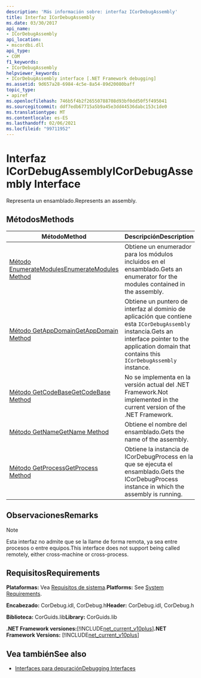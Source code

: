 ```yaml
---
description: 'Más información sobre: interfaz ICorDebugAssembly'
title: Interfaz ICorDebugAssembly
ms.date: 03/30/2017
api_name:
- ICorDebugAssembly
api_location:
- mscordbi.dll
api_type:
- COM
f1_keywords:
- ICorDebugAssembly
helpviewer_keywords:
- ICorDebugAssembly interface [.NET Framework debugging]
ms.assetid: 9d657a28-6984-4c5e-8a54-89d20080baff
topic_type:
- apiref
ms.openlocfilehash: 746b5f4b2f26550788708d93bf0dd50f5f495041
ms.sourcegitcommit: ddf7edb67715a5b9a45e3dd44536dabc153c1de0
ms.translationtype: MT
ms.contentlocale: es-ES
ms.lasthandoff: 02/06/2021
ms.locfileid: "99711952"
---
```

# <a name="icordebugassembly-interface"></a><span data-ttu-id="d5900-103">Interfaz ICorDebugAssembly</span><span class="sxs-lookup"><span data-stu-id="d5900-103">ICorDebugAssembly Interface</span></span>

<span data-ttu-id="d5900-104">Representa un ensamblado.</span><span class="sxs-lookup"><span data-stu-id="d5900-104">Represents an assembly.</span></span>  
  
## <a name="methods"></a><span data-ttu-id="d5900-105">Métodos</span><span class="sxs-lookup"><span data-stu-id="d5900-105">Methods</span></span>  
  
|<span data-ttu-id="d5900-106">Método</span><span class="sxs-lookup"><span data-stu-id="d5900-106">Method</span></span>|<span data-ttu-id="d5900-107">Descripción</span><span class="sxs-lookup"><span data-stu-id="d5900-107">Description</span></span>|  
|------------|-----------------|  
|[<span data-ttu-id="d5900-108">Método EnumerateModules</span><span class="sxs-lookup"><span data-stu-id="d5900-108">EnumerateModules Method</span></span>](icordebugassembly-enumeratemodules-method.md)|<span data-ttu-id="d5900-109">Obtiene un enumerador para los módulos incluidos en el ensamblado.</span><span class="sxs-lookup"><span data-stu-id="d5900-109">Gets an enumerator for the modules contained in the assembly.</span></span>|  
|[<span data-ttu-id="d5900-110">Método GetAppDomain</span><span class="sxs-lookup"><span data-stu-id="d5900-110">GetAppDomain Method</span></span>](icordebugassembly-getappdomain-method.md)|<span data-ttu-id="d5900-111">Obtiene un puntero de interfaz al dominio de aplicación que contiene esta `ICorDebugAssembly` instancia.</span><span class="sxs-lookup"><span data-stu-id="d5900-111">Gets an interface pointer to the application domain that contains this `ICorDebugAssembly` instance.</span></span>|  
|[<span data-ttu-id="d5900-112">Método GetCodeBase</span><span class="sxs-lookup"><span data-stu-id="d5900-112">GetCodeBase Method</span></span>](icordebugassembly-getcodebase-method.md)|<span data-ttu-id="d5900-113">No se implementa en la versión actual del .NET Framework.</span><span class="sxs-lookup"><span data-stu-id="d5900-113">Not implemented in the current version of the .NET Framework.</span></span>|  
|[<span data-ttu-id="d5900-114">Método GetName</span><span class="sxs-lookup"><span data-stu-id="d5900-114">GetName Method</span></span>](icordebugassembly-getname-method.md)|<span data-ttu-id="d5900-115">Obtiene el nombre del ensamblado.</span><span class="sxs-lookup"><span data-stu-id="d5900-115">Gets the name of the assembly.</span></span>|  
|[<span data-ttu-id="d5900-116">Método GetProcess</span><span class="sxs-lookup"><span data-stu-id="d5900-116">GetProcess Method</span></span>](icordebugassembly-getprocess-method.md)|<span data-ttu-id="d5900-117">Obtiene la instancia de ICorDebugProcess en la que se ejecuta el ensamblado.</span><span class="sxs-lookup"><span data-stu-id="d5900-117">Gets the ICorDebugProcess instance in which the assembly is running.</span></span>|  
  
## <a name="remarks"></a><span data-ttu-id="d5900-118">Observaciones</span><span class="sxs-lookup"><span data-stu-id="d5900-118">Remarks</span></span>  
  
> [!NOTE]
> <span data-ttu-id="d5900-119">Esta interfaz no admite que se la llame de forma remota, ya sea entre procesos o entre equipos.</span><span class="sxs-lookup"><span data-stu-id="d5900-119">This interface does not support being called remotely, either cross-machine or cross-process.</span></span>  
  
## <a name="requirements"></a><span data-ttu-id="d5900-120">Requisitos</span><span class="sxs-lookup"><span data-stu-id="d5900-120">Requirements</span></span>  

 <span data-ttu-id="d5900-121">**Plataformas:** Vea [Requisitos de sistema](../../get-started/system-requirements.md).</span><span class="sxs-lookup"><span data-stu-id="d5900-121">**Platforms:** See [System Requirements](../../get-started/system-requirements.md).</span></span>  
  
 <span data-ttu-id="d5900-122">**Encabezado:** CorDebug.idl, CorDebug.h</span><span class="sxs-lookup"><span data-stu-id="d5900-122">**Header:** CorDebug.idl, CorDebug.h</span></span>  
  
 <span data-ttu-id="d5900-123">**Biblioteca:** CorGuids.lib</span><span class="sxs-lookup"><span data-stu-id="d5900-123">**Library:** CorGuids.lib</span></span>  
  
 <span data-ttu-id="d5900-124">**.NET Framework versiones:**[!INCLUDE[net_current_v10plus](../../../../includes/net-current-v10plus-md.md)]</span><span class="sxs-lookup"><span data-stu-id="d5900-124">**.NET Framework Versions:** [!INCLUDE[net_current_v10plus](../../../../includes/net-current-v10plus-md.md)]</span></span>  
  
## <a name="see-also"></a><span data-ttu-id="d5900-125">Vea también</span><span class="sxs-lookup"><span data-stu-id="d5900-125">See also</span></span>

- [<span data-ttu-id="d5900-126">Interfaces para depuración</span><span class="sxs-lookup"><span data-stu-id="d5900-126">Debugging Interfaces</span></span>](debugging-interfaces.md)
